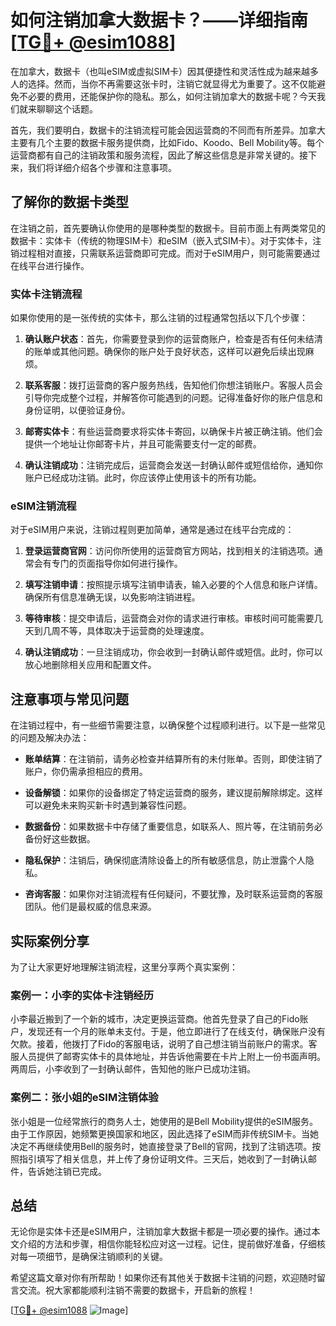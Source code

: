 # 如何注销加拿大数据卡？——详细指南[[TG💪+ @esim1088](https://t.me/s/esim1088)]

在加拿大，数据卡（也叫eSIM或虚拟SIM卡）因其便捷性和灵活性成为越来越多人的选择。然而，当你不再需要这张卡时，注销它就显得尤为重要了。这不仅能避免不必要的费用，还能保护你的隐私。那么，如何注销加拿大的数据卡呢？今天我们就来聊聊这个话题。

首先，我们要明白，数据卡的注销流程可能会因运营商的不同而有所差异。加拿大主要有几个主要的数据卡服务提供商，比如Fido、Koodo、Bell Mobility等。每个运营商都有自己的注销政策和服务流程，因此了解这些信息是非常关键的。接下来，我们将详细介绍各个步骤和注意事项。

## 了解你的数据卡类型

在注销之前，首先要确认你使用的是哪种类型的数据卡。目前市面上有两类常见的数据卡：实体卡（传统的物理SIM卡）和eSIM（嵌入式SIM卡）。对于实体卡，注销过程相对直接，只需联系运营商即可完成。而对于eSIM用户，则可能需要通过在线平台进行操作。

### 实体卡注销流程

如果你使用的是一张传统的实体卡，那么注销的过程通常包括以下几个步骤：

1. **确认账户状态**：首先，你需要登录到你的运营商账户，检查是否有任何未结清的账单或其他问题。确保你的账户处于良好状态，这样可以避免后续出现麻烦。
   
2. **联系客服**：拨打运营商的客户服务热线，告知他们你想注销账户。客服人员会引导你完成整个过程，并解答你可能遇到的问题。记得准备好你的账户信息和身份证明，以便验证身份。

3. **邮寄实体卡**：有些运营商要求将实体卡寄回，以确保卡片被正确注销。他们会提供一个地址让你邮寄卡片，并且可能需要支付一定的邮费。

4. **确认注销成功**：注销完成后，运营商会发送一封确认邮件或短信给你，通知你账户已经成功注销。此时，你应该停止使用该卡的所有功能。

### eSIM注销流程

对于eSIM用户来说，注销过程则更加简单，通常是通过在线平台完成的：

1. **登录运营商官网**：访问你所使用的运营商官方网站，找到相关的注销选项。通常会有专门的页面指导你如何进行操作。

2. **填写注销申请**：按照提示填写注销申请表，输入必要的个人信息和账户详情。确保所有信息准确无误，以免影响注销进程。

3. **等待审核**：提交申请后，运营商会对你的请求进行审核。审核时间可能需要几天到几周不等，具体取决于运营商的处理速度。

4. **确认注销成功**：一旦注销成功，你会收到一封确认邮件或短信。此时，你可以放心地删除相关应用和配置文件。

## 注意事项与常见问题

在注销过程中，有一些细节需要注意，以确保整个过程顺利进行。以下是一些常见的问题及解决办法：

- **账单结算**：在注销前，请务必检查并结算所有的未付账单。否则，即使注销了账户，你仍需承担相应的费用。

- **设备解锁**：如果你的设备绑定了特定运营商的服务，建议提前解除绑定。这样可以避免未来购买新卡时遇到兼容性问题。

- **数据备份**：如果数据卡中存储了重要信息，如联系人、照片等，在注销前务必备份好这些数据。

- **隐私保护**：注销后，确保彻底清除设备上的所有敏感信息，防止泄露个人隐私。

- **咨询客服**：如果你对注销流程有任何疑问，不要犹豫，及时联系运营商的客服团队。他们是最权威的信息来源。

## 实际案例分享

为了让大家更好地理解注销流程，这里分享两个真实案例：

### 案例一：小李的实体卡注销经历

小李最近搬到了一个新的城市，决定更换运营商。他首先登录了自己的Fido账户，发现还有一个月的账单未支付。于是，他立即进行了在线支付，确保账户没有欠款。接着，他拨打了Fido的客服电话，说明了自己想注销当前账户的需求。客服人员提供了邮寄实体卡的具体地址，并告诉他需要在卡片上附上一份书面声明。两周后，小李收到了一封确认邮件，告知他的账户已成功注销。

### 案例二：张小姐的eSIM注销体验

张小姐是一位经常旅行的商务人士，她使用的是Bell Mobility提供的eSIM服务。由于工作原因，她频繁更换国家和地区，因此选择了eSIM而非传统SIM卡。当她决定不再继续使用Bell的服务时，她直接登录了Bell的官网，找到了注销选项。按照指引填写了相关信息，并上传了身份证明文件。三天后，她收到了一封确认邮件，告诉她注销已完成。

## 总结

无论你是实体卡还是eSIM用户，注销加拿大数据卡都是一项必要的操作。通过本文介绍的方法和步骤，相信你能轻松应对这一过程。记住，提前做好准备，仔细核对每一项细节，是确保注销顺利的关键。

希望这篇文章对你有所帮助！如果你还有其他关于数据卡注销的问题，欢迎随时留言交流。祝大家都能顺利注销不需要的数据卡，开启新的旅程！

[[TG💪+ @esim1088](https://t.me/s/esim1088) ![Image](https://i.postimg.cc/4NQfJmqS/Snipaste-2025-05-13-00-14-12.png)]